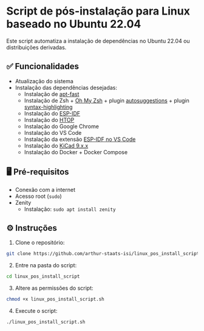 # Script de pós-instalação para Linux baseado no Ubuntu 22.04

Este script automatiza a instalação de dependências no Ubuntu 22.04 ou distribuições derivadas.

## ✅ Funcionalidades

- Atualização do sistema
- Instalação das dependências desejadas:
  - Instalação de [apt-fast](https://github.com/ilikenwf/apt-fast)
  - Instalação de Zsh + [Oh My Zsh](https://github.com/ohmyzsh/ohmyzsh) + plugin [autosuggestions](https://github.com/zsh-users/zsh-autosuggestions) + plugin [syntax-highlighting](https://github.com/zsh-users/zsh-syntax-highlighting)
  - Instalação do [ESP-IDF](https://github.com/espressif/esp-idf)
  - Instalação do [HTOP](https://github.com/htop-dev/htop)
  - Instalação do Google Chrome
  - Instalação do VS Code
  - Instalação da extensão [ESP-IDF no VS Code](https://github.com/espressif/vscode-esp-idf-extension)
  - Instalação do [KiCad 9.x.x](https://www.kicad.org/)
  - Instalação do Docker + Docker Compose

## 🖥️ Pré-requisitos

- Conexão com a internet
- Acesso root (`sudo`)
- Zenity
  - Instalação: `sudo apt install zenity`

## ⚙️ Instruções

1. Clone o repositório:

```bash
git clone https://github.com/arthur-staats-isi/linux_pos_install_script.git
```

2. Entre na pasta do script:

```bash
cd linux_pos_install_script
```

3. Altere as permissões do script:

```bash
chmod +x linux_pos_install_script.sh
```

4. Execute o script:

```bash
./linux_pos_install_script.sh
```
